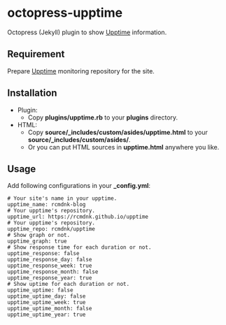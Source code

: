 # octopress-upptime

Octopress (Jekyll) plugin to show [Upptime](https://upptime.js.org/) information.

## Requirement

Prepare [Upptime](https://upptime.js.org/) monitoring repository for the site.

## Installation

* Plugin:
    * Copy **plugins/upptime.rb** to your **plugins** directory.
* HTML:
    * Copy **source/_includes/custom/asides/upptime.html** to your **source/_includes/custom/asides/**.
    * Or you can put HTML sources in **upptime.html** anywhere you like.

## Usage

Add following configurations in your **_config.yml**:


```
# Your site's name in your upptime.
upptime_name: rcmdnk-blog
# Your upptime's repository.
upptime_url: https://rcmdnk.github.io/upptime
# Your upptime's repository.
upptime_repo: rcmdnk/upptime
# Show graph or not.
upptime_graph: true
# Show response time for each duration or not.
upptime_response: false
upptime_response_day: false
upptime_response_week: true
upptime_response_month: false
upptime_response_year: true
# Show uptime for each duration or not.
upptime_uptime: false
upptime_uptime_day: false
upptime_uptime_week: true
upptime_uptime_month: false
upptime_uptime_year: true
```
